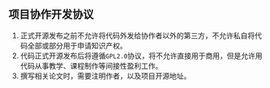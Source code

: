 ## 项目协作开发协议
1. 正式开源发布之前不允许将代码外发给协作者以外的第三方，不允许私自将代码全部或部分用于申请知识产权。
2. 代码正式开源发布后将遵循`GPL2.0`协议，将不允许直接用于商用，但是允许用代码从事教学、课程制作等间接性盈利工作。
3. 撰写相关论文时，需要注明作者，以及项目开源地址。
   
   